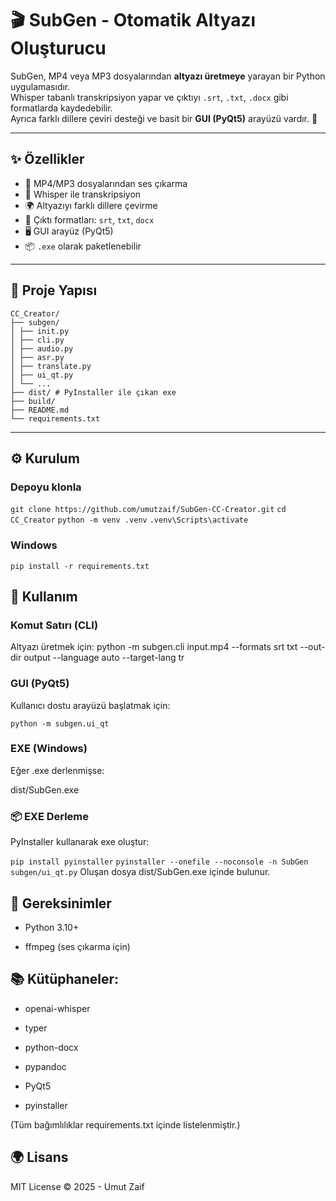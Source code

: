 # 🎬 SubGen - Otomatik Altyazı Oluşturucu

SubGen, MP4 veya MP3 dosyalarından **altyazı üretmeye** yarayan bir Python uygulamasıdır.  
Whisper tabanlı transkripsiyon yapar ve çıktıyı `.srt`, `.txt`, `.docx` gibi formatlarda kaydedebilir.  
Ayrıca farklı dillere çeviri desteği ve basit bir **GUI (PyQt5)** arayüzü vardır. 🚀

---

## ✨ Özellikler
- 🎤 MP4/MP3 dosyalarından ses çıkarma
- 📝 Whisper ile transkripsiyon
- 🌍 Altyazıyı farklı dillere çevirme
- 💾 Çıktı formatları: `srt`, `txt`, `docx`
- 🖥 GUI arayüz (PyQt5)
- 📦 `.exe` olarak paketlenebilir

---

## 📂 Proje Yapısı
```
CC_Creator/
├── subgen/
│ ├── init.py
│ ├── cli.py
│ ├── audio.py
│ ├── asr.py
│ ├── translate.py
│ ├── ui_qt.py
│ └── ...
├── dist/ # PyInstaller ile çıkan exe
├── build/
├── README.md
└── requirements.txt
```
---

## ⚙️ Kurulum

### Depoyu klonla
```git clone https://github.com/umutzaif/SubGen-CC-Creator.git```
```cd CC_Creator```
```python -m venv .venv```
```.venv\Scripts\activate```   
### Windows
```pip install -r requirements.txt```

## 🚀 Kullanım
### Komut Satırı (CLI)

Altyazı üretmek için:
python -m subgen.cli input.mp4 --formats srt txt --out-dir output --language auto --target-lang tr

### GUI (PyQt5)

Kullanıcı dostu arayüzü başlatmak için:

```python -m subgen.ui_qt```

### EXE (Windows)

Eğer .exe derlenmişse:

dist/SubGen.exe

### 📦 EXE Derleme

PyInstaller kullanarak exe oluştur:

```pip install pyinstaller```
```pyinstaller --onefile --noconsole -n SubGen subgen/ui_qt.py```
Oluşan dosya dist/SubGen.exe içinde bulunur.

## 📝 Gereksinimler

- Python 3.10+

- ffmpeg
 (ses çıkarma için)

## 📚 Kütüphaneler:

- openai-whisper

- typer

- python-docx

- pypandoc

- PyQt5

- pyinstaller

(Tüm bağımlılıklar requirements.txt içinde listelenmiştir.)

## 🌍 Lisans

MIT License © 2025 - Umut Zaif
